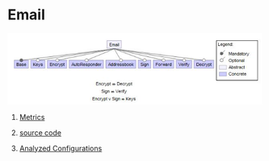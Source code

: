 # Email

![image](https://raw.githubusercontent.com/fischerJF/challenge/master/featureModel/Email.JPG)

1. [Metrics](https://github.com/fischerJF/challenge/blob/master/metrics/Email.csv)
 
2. [source code](https://github.com/fischerJF/challenge/tree/master/workspace_IncLing/email)

3. [Analyzed Configurations](https://github.com/fischerJF/challenge/tree/master/workspace_IncLing/Tools/All_valid_conf/email/products)
